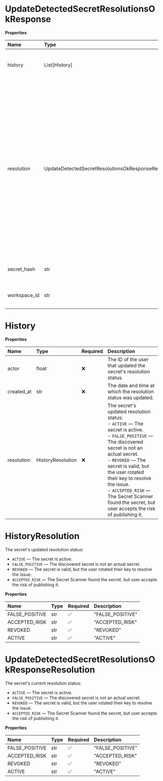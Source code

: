 # UpdateDetectedSecretResolutionsOkResponse

**Properties**

| Name         | Type                                                | Required | Description                                                                                                                                                                                                                                                                                                                                                      |
| :----------- | :-------------------------------------------------- | :------- | :--------------------------------------------------------------------------------------------------------------------------------------------------------------------------------------------------------------------------------------------------------------------------------------------------------------------------------------------------------------- |
| history      | List[History]                                       | ❌       | The history of the secret's resolution status changes.                                                                                                                                                                                                                                                                                                           |
| resolution   | UpdateDetectedSecretResolutionsOkResponseResolution | ❌       | The secret's current resolution status:<br/>- `ACTIVE` — The secret is active.<br/>- `FALSE_POSITIVE` — The discovered secret is not an actual secret.<br/>- `REVOKED` — The secret is valid, but the user rotated their key to resolve the issue.<br/>- `ACCEPTED_RISK` — The Secret Scanner found the secret, but user accepts the risk of publishing it.<br/> |
| secret_hash  | str                                                 | ❌       | The SHA-256 hash of the detected secret.                                                                                                                                                                                                                                                                                                                         |
| workspace_id | str                                                 | ❌       | The ID of the workspace that contains the secret.                                                                                                                                                                                                                                                                                                                |

# History

**Properties**

| Name       | Type              | Required | Description                                                                                                                                                                                                                                                                                                                                                      |
| :--------- | :---------------- | :------- | :--------------------------------------------------------------------------------------------------------------------------------------------------------------------------------------------------------------------------------------------------------------------------------------------------------------------------------------------------------------- |
| actor      | float             | ❌       | The ID of the user that updated the secret's resolution status.                                                                                                                                                                                                                                                                                                  |
| created_at | str               | ❌       | The date and time at which the resolution status was updated.                                                                                                                                                                                                                                                                                                    |
| resolution | HistoryResolution | ❌       | The secret's updated resolution status:<br/>- `ACTIVE` — The secret is active.<br/>- `FALSE_POSITIVE` — The discovered secret is not an actual secret.<br/>- `REVOKED` — The secret is valid, but the user rotated their key to resolve the issue.<br/>- `ACCEPTED_RISK` — The Secret Scanner found the secret, but user accepts the risk of publishing it.<br/> |

# HistoryResolution

The secret's updated resolution status:

- `ACTIVE` — The secret is active.
- `FALSE_POSITIVE` — The discovered secret is not an actual secret.
- `REVOKED` — The secret is valid, but the user rotated their key to resolve the issue.
- `ACCEPTED_RISK` — The Secret Scanner found the secret, but user accepts the risk of publishing it.

**Properties**

| Name           | Type | Required | Description      |
| :------------- | :--- | :------- | :--------------- |
| FALSE_POSITIVE | str  | ✅       | "FALSE_POSITIVE" |
| ACCEPTED_RISK  | str  | ✅       | "ACCEPTED_RISK"  |
| REVOKED        | str  | ✅       | "REVOKED"        |
| ACTIVE         | str  | ✅       | "ACTIVE"         |

# UpdateDetectedSecretResolutionsOkResponseResolution

The secret's current resolution status:

- `ACTIVE` — The secret is active.
- `FALSE_POSITIVE` — The discovered secret is not an actual secret.
- `REVOKED` — The secret is valid, but the user rotated their key to resolve the issue.
- `ACCEPTED_RISK` — The Secret Scanner found the secret, but user accepts the risk of publishing it.

**Properties**

| Name           | Type | Required | Description      |
| :------------- | :--- | :------- | :--------------- |
| FALSE_POSITIVE | str  | ✅       | "FALSE_POSITIVE" |
| ACCEPTED_RISK  | str  | ✅       | "ACCEPTED_RISK"  |
| REVOKED        | str  | ✅       | "REVOKED"        |
| ACTIVE         | str  | ✅       | "ACTIVE"         |
